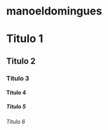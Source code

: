 # manoeldomingues

<!-- Cabecalho -->

# Titulo 1
## Titulo 2
### Titulo 3
#### Titulo 4
##### Titulo 5
###### Titulo 6